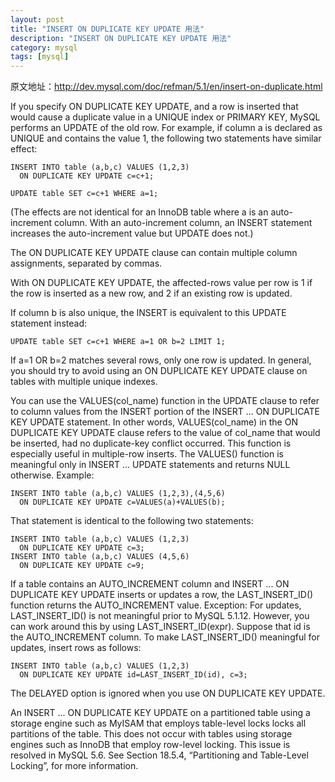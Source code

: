 ```yaml
---
layout: post
title: "INSERT ON DUPLICATE KEY UPDATE 用法"
description: "INSERT ON DUPLICATE KEY UPDATE 用法"
category: mysql
tags: [mysql]
---
```


原文地址：http://dev.mysql.com/doc/refman/5.1/en/insert-on-duplicate.html

If you specify ON DUPLICATE KEY UPDATE, and a row is inserted that would cause a duplicate value in a UNIQUE index or PRIMARY KEY, MySQL performs an UPDATE of the old row. For example, if column a is declared as UNIQUE and contains the value 1, the following two statements have similar effect:

	INSERT INTO table (a,b,c) VALUES (1,2,3)
	  ON DUPLICATE KEY UPDATE c=c+1;

	UPDATE table SET c=c+1 WHERE a=1;

(The effects are not identical for an InnoDB table where a is an auto-increment column. With an auto-increment column, an INSERT statement increases the auto-increment value but UPDATE does not.)

The ON DUPLICATE KEY UPDATE clause can contain multiple column assignments, separated by commas.

With ON DUPLICATE KEY UPDATE, the affected-rows value per row is 1 if the row is inserted as a new row, and 2 if an existing row is updated.

If column b is also unique, the INSERT is equivalent to this UPDATE statement instead:

	UPDATE table SET c=c+1 WHERE a=1 OR b=2 LIMIT 1;

If a=1 OR b=2 matches several rows, only one row is updated. In general, you should try to avoid using an ON DUPLICATE KEY UPDATE clause on tables with multiple unique indexes.

You can use the VALUES(col_name) function in the UPDATE clause to refer to column values from the INSERT portion of the INSERT ... ON DUPLICATE KEY UPDATE statement. In other words, VALUES(col_name) in the ON DUPLICATE KEY UPDATE clause refers to the value of col_name that would be inserted, had no duplicate-key conflict occurred. This function is especially useful in multiple-row inserts. The VALUES() function is meaningful only in INSERT ... UPDATE statements and returns NULL otherwise. Example:

	INSERT INTO table (a,b,c) VALUES (1,2,3),(4,5,6)
	  ON DUPLICATE KEY UPDATE c=VALUES(a)+VALUES(b);

That statement is identical to the following two statements:

	INSERT INTO table (a,b,c) VALUES (1,2,3)
	  ON DUPLICATE KEY UPDATE c=3;
	INSERT INTO table (a,b,c) VALUES (4,5,6)
	  ON DUPLICATE KEY UPDATE c=9;

If a table contains an AUTO_INCREMENT column and INSERT ... ON DUPLICATE KEY UPDATE inserts or updates a row, the LAST_INSERT_ID() function returns the AUTO_INCREMENT value. Exception: For updates, LAST_INSERT_ID() is not meaningful prior to MySQL 5.1.12. However, you can work around this by using LAST_INSERT_ID(expr). Suppose that id is the AUTO_INCREMENT column. To make LAST_INSERT_ID() meaningful for updates, insert rows as follows:

	INSERT INTO table (a,b,c) VALUES (1,2,3)
	  ON DUPLICATE KEY UPDATE id=LAST_INSERT_ID(id), c=3;

The DELAYED option is ignored when you use ON DUPLICATE KEY UPDATE.

An INSERT ... ON DUPLICATE KEY UPDATE on a partitioned table using a storage engine such as MyISAM that employs table-level locks locks all partitions of the table. This does not occur with tables using storage engines such as InnoDB that employ row-level locking. This issue is resolved in MySQL 5.6. See Section 18.5.4, “Partitioning and Table-Level Locking”, for more information.